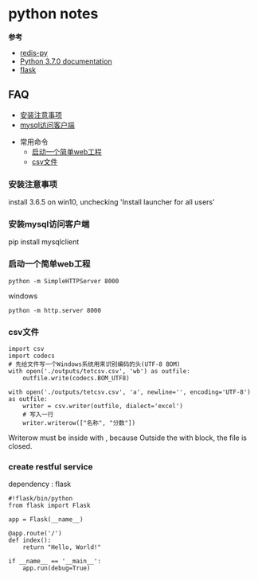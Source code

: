 # python notes

**参考**
- [redis-py][redis-py]
- [Python 3.7.0 documentation][Python 3.7.0 documentation]
- [flask][flask]


[redis-py]:https://github.com/andymccurdy/redis-py
[Python 3.7.0 documentation]:https://docs.python.org/3/
[flask]:https://www.palletsprojects.com/p/flask/

## FAQ
- [安装注意事项](#安装注意事项)
- [mysql访问客户端](#安装mysql访问客户端)
+ 常用命令
  - [启动一个简单web工程](#启动一个简单web工程)
  - [csv文件](#csv文件)


### 安装注意事项
install 3.6.5 on win10, unchecking 'Install launcher for all users'

### 安装mysql访问客户端
pip install mysqlclient

### 启动一个简单web工程
```
python -m SimpleHTTPServer 8000
```
windows
```
python -m http.server 8000
```

### csv文件
```
import csv
import codecs
# 先给文件写一个Windows系统用来识别编码的头(UTF-8 BOM)
with open('./outputs/tetcsv.csv', 'wb') as outfile:
    outfile.write(codecs.BOM_UTF8)

with open('./outputs/tetcsv.csv', 'a', newline='', encoding='UTF-8') as outfile:
    writer = csv.writer(outfile, dialect='excel')	
    # 写入一行
    writer.writerow(["名称", "分数"])	
```
Writerow must be inside with , because Outside the with block, the file is closed.


### create restful service
dependency : flask

```
#!flask/bin/python
from flask import Flask

app = Flask(__name__)

@app.route('/')
def index():
    return "Hello, World!"

if __name__ == '__main__':
    app.run(debug=True)
```
